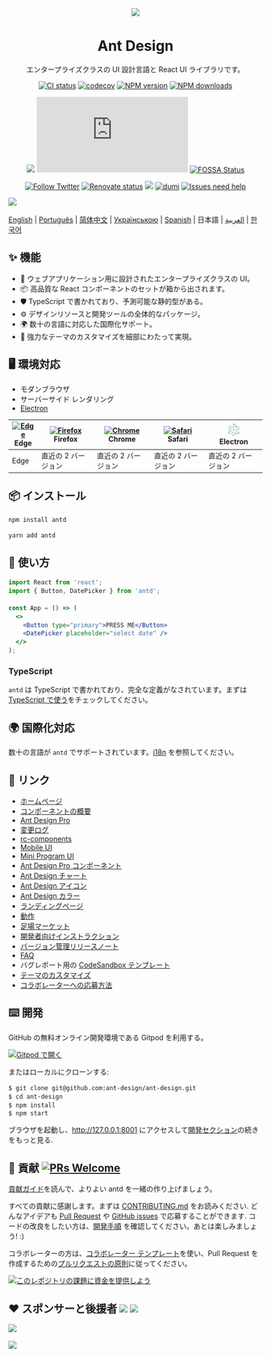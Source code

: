<p align="center">
  <a href="https://ant.design">
    <img width="200" src="https://gw.alipayobjects.com/zos/rmsportal/KDpgvguMpGfqaHPjicRK.svg">
  </a>
</p>

<h1 align="center">Ant Design</h1>

<div align="center">

エンタープライズクラスの UI 設計言語と React UI ライブラリです。

[![CI status][github-action-image]][github-action-url] [![codecov][codecov-image]][codecov-url] [![NPM version][npm-image]][npm-url] [![NPM downloads][download-image]][download-url]

[![][bundlephobia-image]][bundlephobia-url] [![][bundlesize-js-image]][unpkg-js-url] [![FOSSA Status][fossa-image]][fossa-url]

[![Follow Twitter][twitter-image]][twitter-url] [![Renovate status][renovate-image]][renovate-dashboard-url] [![][issues-helper-image]][issues-helper-url] [![dumi][dumi-image]][dumi-url] [![Issues need help][help-wanted-image]][help-wanted-url]

[npm-image]: http://img.shields.io/npm/v/antd.svg?style=flat-square
[npm-url]: http://npmjs.org/package/antd
[github-action-image]: https://github.com/ant-design/ant-design/workflows/%E2%9C%85%20test/badge.svg
[github-action-url]: https://github.com/ant-design/ant-design/actions?query=workflow%3A%22%E2%9C%85+test%22
[codecov-image]: https://img.shields.io/codecov/c/github/ant-design/ant-design/master.svg?style=flat-square
[codecov-url]: https://codecov.io/gh/ant-design/ant-design/branch/master
[download-image]: https://img.shields.io/npm/dm/antd.svg?style=flat-square
[download-url]: https://npmjs.org/package/antd
[fossa-image]: https://app.fossa.io/api/projects/git%2Bgithub.com%2Fant-design%2Fant-design.svg?type=shield
[fossa-url]: https://app.fossa.io/projects/git%2Bgithub.com%2Fant-design%2Fant-design?ref=badge_shield
[help-wanted-image]: https://flat.badgen.net/github/label-issues/ant-design/ant-design/help%20wanted/open
[help-wanted-url]: https://github.com/ant-design/ant-design/issues?q=is%3Aopen+is%3Aissue+label%3A%22help+wanted%22
[twitter-image]: https://img.shields.io/twitter/follow/AntDesignUI.svg?label=Ant%20Design
[twitter-url]: https://twitter.com/AntDesignUI
[bundlesize-js-image]: https://img.badgesize.io/https:/unpkg.com/antd/dist/antd.min.js?label=antd.min.js&compression=gzip&style=flat-square
[unpkg-js-url]: https://unpkg.com/browse/antd/dist/antd.min.js
[bundlephobia-image]: https://badgen.net/bundlephobia/minzip/antd?style=flat-square
[bundlephobia-url]: https://bundlephobia.com/package/antd
[issues-helper-image]: https://img.shields.io/badge/using-issues--helper-orange?style=flat-square
[issues-helper-url]: https://github.com/actions-cool/issues-helper
[renovate-image]: https://img.shields.io/badge/renovate-enabled-brightgreen.svg?style=flat-square
[renovate-dashboard-url]: https://github.com/ant-design/ant-design/issues/32498
[dumi-image]: https://img.shields.io/badge/docs%20by-dumi-blue?style=flat-square
[dumi-url]: https://github.com/umijs/dumi

</div>

[![](https://user-images.githubusercontent.com/507615/209472919-6f7e8561-be8c-4b0b-9976-eb3c692aa20a.png)](https://ant.design)

[English](./README.md) | [Português](./README-pt_BR.md) | [简体中文](./README-zh_CN.md) | [Українською](./README-uk_UA.md) | [Spanish](./README-sp_MX.md) | 日本語 | [العربية](./README-ar_EG.md) | [한국어](./README-ko_KR.md)

## ✨ 機能

- 🌈 ウェブアプリケーション用に設計されたエンタープライズクラスの UI。
- 📦 高品質な React コンポーネントのセットが箱から出されます。
- 🛡 TypeScript で書かれており、予測可能な静的型がある。
- ⚙️ デザインリソースと開発ツールの全体的なパッケージ。
- 🌍 数十の言語に対応した国際化サポート。
- 🎨 強力なテーマのカスタマイズを細部にわたって実現。

## 🖥 環境対応

- モダンブラウザ
- サーバーサイド レンダリング
- [Electron](https://www.electronjs.org/)

| [<img src="https://raw.githubusercontent.com/alrra/browser-logos/master/src/edge/edge_48x48.png" alt="Edge" width="24px" height="24px" />](http://godban.github.io/browsers-support-badges/)<br>Edge | [<img src="https://raw.githubusercontent.com/alrra/browser-logos/master/src/firefox/firefox_48x48.png" alt="Firefox" width="24px" height="24px" />](http://godban.github.io/browsers-support-badges/)<br>Firefox | [<img src="https://raw.githubusercontent.com/alrra/browser-logos/master/src/chrome/chrome_48x48.png" alt="Chrome" width="24px" height="24px" />](http://godban.github.io/browsers-support-badges/)<br>Chrome | [<img src="https://raw.githubusercontent.com/alrra/browser-logos/master/src/safari/safari_48x48.png" alt="Safari" width="24px" height="24px" />](http://godban.github.io/browsers-support-badges/)<br>Safari | [<img src="https://raw.githubusercontent.com/alrra/browser-logos/master/src/electron/electron_48x48.png" alt="Electron" width="24px" height="24px" />](http://godban.github.io/browsers-support-badges/)<br>Electron |
| --- | --- | --- | --- | --- |
| Edge | 直近の 2 バージョン | 直近の 2 バージョン | 直近の 2 バージョン | 直近の 2 バージョン |

## 📦 インストール

```bash
npm install antd
```

```bash
yarn add antd
```

## 🔨 使い方

```jsx
import React from 'react';
import { Button, DatePicker } from 'antd';

const App = () => (
  <>
    <Button type="primary">PRESS ME</Button>
    <DatePicker placeholder="select date" />
  </>
);
```

### TypeScript

`antd` は TypeScript で書かれており、完全な定義がなされています。まずは [TypeScript で使う](https://ant.design/docs/react/use-in-typescript)をチェックしてください。

## 🌍 国際化対応

数十の言語が `antd` でサポートされています。[i18n](https://ant.design/docs/react/i18n) を参照してください。

## 🔗 リンク

- [ホームページ](https://ant.design/)
- [コンポーネントの概要](https://ant.design/components/overview)
- [Ant Design Pro](http://pro.ant.design/)
- [変更ログ](CHANGELOG.en-US.md)
- [rc-components](http://react-component.github.io/)
- [Mobile UI](http://mobile.ant.design)
- [Mini Program UI](http://mini.ant.design)
- [Ant Design Pro コンポーネント](https://procomponents.ant.design)
- [Ant Design チャート](https://charts.ant.design)
- [Ant Design アイコン](https://github.com/ant-design/ant-design-icons)
- [Ant Design カラー](https://github.com/ant-design/ant-design-colors)
- [ランディングページ](https://landing.ant.design)
- [動作](https://motion.ant.design)
- [足場マーケット](http://scaffold.ant.design)
- [開発者向けインストラクション](https://github.com/ant-design/ant-design/wiki/Development)
- [バージョン管理リリースノート](https://github.com/ant-design/ant-design/wiki/%E8%BD%AE%E5%80%BC%E8%A7%84%E5%88%99%E5%92%8C%E7%89%88%E6%9C%AC%E5%8F%91%E5%B8%83%E6%B5%81%E7%A8%8B)
- [FAQ](https://ant.design/docs/react/faq)
- バグレポート用の [CodeSandbox テンプレート](https://u.ant.design/codesandbox-repro)
- [テーマのカスタマイズ](https://ant.design/docs/react/customize-theme)
- [コラボレーターへの応募方法](https://github.com/ant-design/ant-design/wiki/Collaborators#how-to-apply-for-being-a-collaborator)

## ⌨️ 開発

GitHub の無料オンライン開発環境である Gitpod を利用する。

[![Gitpod で開く](https://gitpod.io/button/open-in-gitpod.svg)](https://gitpod.io/#https://github.com/ant-design/ant-design)

またはローカルにクローンする:

```bash
$ git clone git@github.com:ant-design/ant-design.git
$ cd ant-design
$ npm install
$ npm start
```

ブラウザを起動し、http://127.0.0.1:8001 にアクセスして[開発セクション](https://github.com/ant-design/ant-design/wiki/Development)の続きをもっと見る.

## 🤝 貢献 [![PRs Welcome](https://img.shields.io/badge/PRs-welcome-brightgreen.svg?style=flat-square)](http://makeapullrequest.com)

[貢献ガイド](https://ant.design/docs/react/contributing)を読んで、よりよい antd を一緒の作り上げましょう。

すべての貢献に感謝します。まずは [CONTRIBUTING.md](https://github.com/ant-design/ant-design/blob/master/.github/CONTRIBUTING.md) をお読みください. どんなアイデアも [Pull Request](https://github.com/ant-design/ant-design/pulls) や [GitHub issues](https://github.com/ant-design/ant-design/issues) で応募することができます. コードの改良をしたい方は、[開発手順](https://github.com/ant-design/ant-design/wiki/Development) を確認してください。あとは楽しみましょう! :)

コラボレーターの方は、[コラボレーター テンプレート](https://github.com/ant-design/ant-design/compare?expand=1&template=collaborator.md)を使い、Pull Request を作成するための[プルリクエストの原則](https://github.com/ant-design/ant-design/wiki/PR-principle)に従ってください。

[![このレポジトリの課題に資金を提供しよう](https://issuehunt.io/static/embed/issuehunt-button-v1.svg)](https://issuehunt.io/repos/34526884)

## ❤️ スポンサーと後援者 [![](https://opencollective.com/ant-design/tiers/sponsors/badge.svg?label=Sponsors&color=brightgreen)](https://opencollective.com/ant-design#support) [![](https://opencollective.com/ant-design/tiers/backers/badge.svg?label=Backers&color=brightgreen)](https://opencollective.com/ant-design#support)

[![](https://opencollective.com/ant-design/tiers/sponsors.svg?avatarHeight=36)](https://opencollective.com/ant-design#support)

[![](https://opencollective.com/ant-design/tiers/backers.svg?avatarHeight=36)](https://opencollective.com/ant-design#support)

